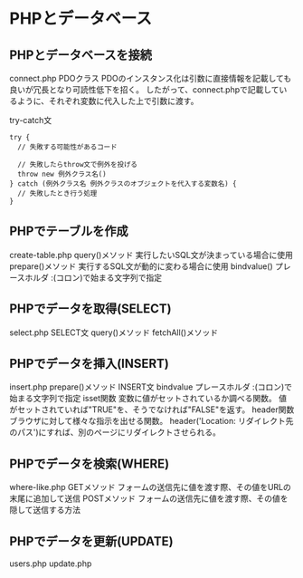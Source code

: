 # PHPとデータベース

## PHPとデータベースを接続
connect.php
PDOクラス
  PDOのインスタンス化は引数に直接情報を記載しても良いが冗長となり可読性低下を招く。
  したがって、connect.phpで記載しているように、それぞれ変数に代入した上で引数に渡す。

try-catch文
```
try {
  // 失敗する可能性があるコード

  // 失敗したらthrow文で例外を投げる
  throw new 例外クラス名()
} catch (例外クラス名 例外クラスのオブジェクトを代入する変数名) {
  // 失敗したとき行う処理
}
```

## PHPでテーブルを作成
create-table.php
query()メソッド
  実行したいSQL文が決まっている場合に使用
prepare()メソッド
  実行するSQL文が動的に変わる場合に使用
  bindvalue()
    プレースホルダ
      :(コロン)で始まる文字列で指定

## PHPでデータを取得(SELECT)
select.php
SELECT文
query()メソッド
fetchAll()メソッド

## PHPでデータを挿入(INSERT)
insert.php
prepare()メソッド
INSERT文
bindvalue
  プレースホルダ
  :(コロン)で始まる文字列で指定
isset関数
  変数に値がセットされているか調べる関数。
  値がセットされていれば"TRUE"を、そうでなければ"FALSE"を返す。
header関数
  ブラウザに対して様々な指示を出せる関数。
  header('Location: リダイレクト先のパス')にすれば、別のページにリダイレクトさせられる。

## PHPでデータを検索(WHERE)
where-like.php
GETメソッド
  フォームの送信先に値を渡す際、その値をURLの末尾に追加して送信
POSTメソッド
  フォームの送信先に値を渡す際、その値を隠して送信する方法

## PHPでデータを更新(UPDATE)
users.php
update.php